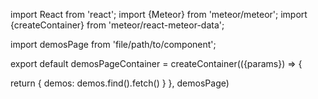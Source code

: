 import React from 'react';
import {Meteor} from 'meteor/meteor';
import {createContainer} from 'meteor/react-meteor-data';

import demosPage from 'file/path/to/component';

export default demosPageContainer = createContainer(({params}) => {

  return {
    demos: demos.find().fetch()
  }
}, demosPage)
